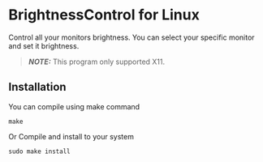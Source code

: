 # BrightnessControl for Linux
Control all your monitors brightness.
You can select your specific monitor and set it brightness.
> **_NOTE:_**  This program only supported X11.
## Installation
You can compile using make command
```
make
```
Or Compile and install to your system
```
sudo make install
```
